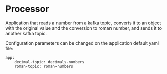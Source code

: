 # Processor

Application that reads a number from a kafka topic, converts it to an object with the original value and the conversion to roman number, and sends it to another kafka topic.

Configuration parameters can be changed on the application default yaml file:

    app:
        decimal-topic: decimals-numbers
        roman-topic: roman-numbers
